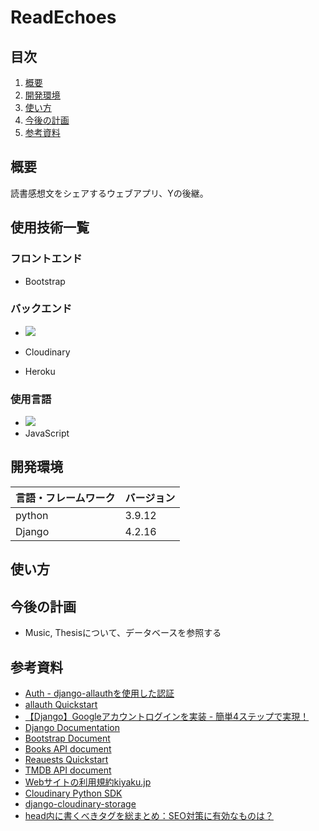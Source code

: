 # ReadEchoes
## 目次
1. [概要](#概要)
2. [開発環境](#開発環境)
3. [使い方](#使い方)
4. [今後の計画](#今後の計画)
5. [参考資料](#参考資料)
## 概要
読書感想文をシェアするウェブアプリ、Yの後継。
## 使用技術一覧
### フロントエンド
- Bootstrap
### バックエンド
- <img src="https://qiita-user-contents.imgix.net/https%3A%2F%2Fimg.shields.io%2Fbadge%2F-Django-092E20.svg%3Flogo%3Ddjango%26style%3Dfor-the-badge?ixlib=rb-4.0.0&auto=format&gif-q=60&q=75&s=8e893eb1e18849898af16fa81c0b9642">

- Cloudinary
- Heroku

### 使用言語
- <img src="https://qiita-user-contents.imgix.net/https%3A%2F%2Fimg.shields.io%2Fbadge%2F-Python-F2C63C.svg%3Flogo%3Dpython%26style%3Dfor-the-badge?ixlib=rb-4.0.0&auto=format&gif-q=60&q=75&s=c17144ccc12f9c19e9dbba2eec5c7980">
- JavaScript


## 開発環境
| 言語・フレームワーク | バージョン |
| ------------------  | ---------- |
| python | 3.9.12|
| Django | 4.2.16|
## 使い方
## 今後の計画
- Music, Thesisについて、データベースを参照する
## 参考資料
- [Auth - django-allauthを使用した認証](https://zenn.dev/mom/books/4c7430e6a7b321/viewer/76c6b9)
- [allauth Quickstart](https://docs.allauth.org/en/dev/installation/quickstart.html)
- [【Django】Googleアカウントログインを実装 - 簡単4ステップで実現！](https://qiita.com/ryo-keima/items/29da18b0eb00ddc6e61a)
- [Django Documentation](https://docs.djangoproject.com/en/5.1/)
- [Bootstrap Document](https://getbootstrap.jp/docs/5.3/getting-started/introduction/)
- [Books API document](https://developers.google.com/books/docs/v1/using)
- [Reauests Quickstart](https://requests.readthedocs.io/en/latest/user/quickstart/)
- [TMDB API document](https://developer.themoviedb.org/reference/intro/getting-started)
- [Webサイトの利用規約kiyaku.jp](https://kiyaku.jp/index.html)
- [Cloudinary Python SDK](https://pypi.org/project/cloudinary/)
- [django-cloudinary-storage](https://github.com/klis87/django-cloudinary-storage/tree/master)
- [head内に書くべきタグを総まとめ：SEO対策に有効なものは？](https://saruwakakun.com/html-css/basic/head)